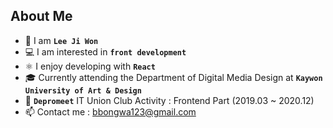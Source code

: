 ## About Me

- 👩 I am **`Lee Ji Won`**
- 💻 I am interested in **`front development`**
- ⚛️ I enjoy developing with **`React`**
- 🎓 Currently attending the Department of Digital Media Design at **`Kaywon University of Art & Design`** 
- 🌱 **`Depromeet`** IT Union Club Activity : Frontend Part (2019.03 ~ 2020.12) 
- 📫 Contact me : bbongwa123@gmail.com


